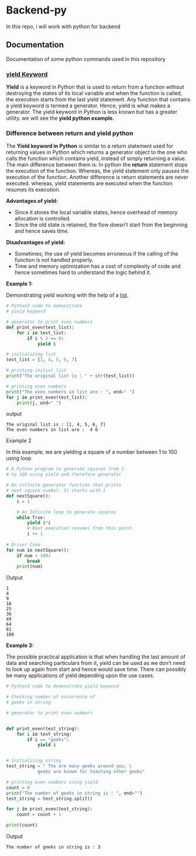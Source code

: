 # Backend-py
In this repo, i will work with python for backend



## Documentation

Documentation of some python commands used in this repository

### [yield Keyword](https://www.geeksforgeeks.org/python-yield-keyword/)

**Yield** is a keyword in Python that is used to return from a function without destroying the states of its local variable and when the function is called, the execution starts from the last yield statement. Any function that contains a yield keyword is termed a generator. Hence, yield is what makes a generator. The yield keyword in Python is less known but has a greater utility. we will see the **yield python example.**

### Difference between return and yield python

The **Yield keyword in Python** is similar to a return statement used for returning values in Python which returns a generator object to the one who calls the function which contains yield, instead of simply returning a value. The main difference between them is: In python the **return** statement stops the execution of the function. Whereas, the yield statement only pauses the execution of the function. Another difference is return statements are never executed. whereas, yield statements are executed when the function resumes its execution.

**Advantages of yield:**

- Since it stores the local variable states, hence overhead of memory allocation is controlled.
- Since the old state is retained, the flow doesn’t start from the beginning and hence saves time.

**Disadvantages of yield:** 

- Sometimes, the use of yield becomes erroneous if the calling of the function is not handled properly.
- Time and memory optimization has a cost of complexity of code and hence sometimes hard to understand the logic behind it.

**Example 1:** 

Demonstrating yield working with the help of a [list](https://www.geeksforgeeks.org/python-list/).

```python
# Python3 code to demonstrate
# yield keyword

# generator to print even numbers
def print_even(test_list):
	for i in test_list:
		if i % 2 == 0:
			yield i

# initializing list
test_list = [1, 4, 5, 6, 7]

# printing initial list
print("The original list is : " + str(test_list))

# printing even numbers
print("The even numbers in list are : ", end=" ")
for j in print_even(test_list):
	print(j, end=" ")

```

output

```
The original list is : [1, 4, 5, 6, 7]
The even numbers in list are :  4 6 
```

Example 2

In this example, we are yielding a square of a number between 1 to 100 using loop

```python
# A Python program to generate squares from 1
# to 100 using yield and therefore generator

# An infinite generator function that prints
# next square number. It starts with 1
def nextSquare():
	i = 1

	# An Infinite loop to generate squares
	while True:
		yield i*i
		# Next execution resumes from this point
		i += 1
		
# Driver Code
for num in nextSquare():
	if num > 100:
		break
	print(num)

```

Output

```
1
4
9
16
25
36
49
64
81
100
```

**Example 3:** 

The possible practical application is that when handling the last amount of data and searching particulars from it, yield can be used as we don’t need to look up again from start and hence would save time. There can possibly be many applications of yield depending upon the use cases. 

```python
# Python3 code to demonstrate yield keyword

# Checking number of occurrence of
# geeks in string

# generator to print even numbers


def print_even(test_string):
	for i in test_string:
		if i == "geeks":
			yield i


# initializing string
test_string = " The are many geeks around you, \
			geeks are known for teaching other geeks"

# printing even numbers using yield
count = 0
print("The number of geeks in string is : ", end="")
test_string = test_string.split()

for j in print_even(test_string):
	count = count + 1

print(count)
```

Output

```
The number of geeks in string is : 3
```
